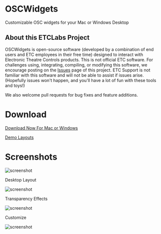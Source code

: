 # OSCWidgets
Customizable OSC widgets for your Mac or Windows Desktop

## About this ETCLabs Project
OSCWidgets is open-source software (developed by a combination of end users and ETC employees in their free time) designed to interact with Electronic Theatre Controls products. This is not official ETC software. For challenges using, integrating, compiling, or modifying this software, we encourage posting on the [Issues](https://github.com/ElectronicTheatreControlsLabs/OSCWidgets/issues) page of this project. ETC Support is not familiar with this software and will not be able to assist if issues arise. (Hopefully issues won't happen, and you'll have a lot of fun with these tools and toys!)

We also welcome pull requests for bug fixes and feature additions.

# Download
[Download Now For Mac or Windows](https://github.com/ElectronicTheatreControlsLabs/OSCWidgets/releases/)

[Demo Layouts](https://github.com/ElectronicTheatreControlsLabs/OSCWidgets/tree/master/DemoLayouts/)

# Screenshots

![screenshot](https://raw.githubusercontent.com/ElectronicTheatreControlsLabs/Downloads/master/Images/OSCWidgets.png)

Desktop Layout

![screenshot](https://raw.githubusercontent.com/ElectronicTheatreControlsLabs/Downloads/master/Images/FramelessWidgets.png)

Transparency Effects

![screenshot](https://raw.githubusercontent.com/ElectronicTheatreControlsLabs/Downloads/master/Images/TranparencyWidgets.png)

Customize

![screenshot](https://raw.githubusercontent.com/ElectronicTheatreControlsLabs/Downloads/master/Images/Customize.png)

